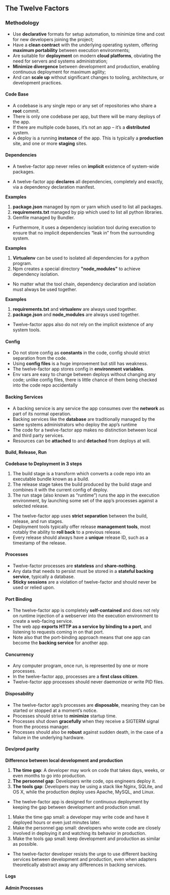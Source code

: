 ## The Twelve Factors

### Methodology
- Use **declarative** formats for setup automation, to minimize time and cost for new developers joining the project;
- Have a **clean contract** with the underlying operating system, offering **maximum portability** between execution environments;
- Are suitable for **deployment** on modern **cloud platforms**, obviating the need for servers and systems administration;
- **Minimize divergence** between development and production, enabling continuous deployment for maximum agility;
- And can **scale up** without significant changes to tooling, architecture, or development practices.

#### Code Base

- A codebase is any single repo or any set of repositories who share a **root** commit.
- There is only one codebase per app, but there will be many deploys of the app.
- If there are multiple code bases, it’s not an app – it’s a **distributed** system.
- A deploy is a running **instance** of the app. This is typically a **production** site, and one or more **staging** sites. 

#### Dependencies

- A twelve-factor app never relies on **implicit** existence of system-wide packages. 

- A twelve-factor app **declares** all dependencies, completely and exactly, via a dependency declaration manifest.

**Examples**
1. **package.json** managed by npm or yarn which used to list all packages.
2. **requirements.txt** managed by pip which used to list all python libraries. 
3. Gemfile managed by Bundler.

- Furthermore, it uses a dependency isolation tool during execution to ensure that no implicit dependencies “leak in” from the surrounding system.

**Examples**
1. **Virtualenv** can be used to isolated all dependencies for a python program.
2. Npm creates a special directory **"node_modules"** to achieve dependency isolation. 

- No matter what the tool chain, dependency declaration and isolation must always be used together.

**Examples**
1. **requirements.txt** and **virtualenv** are always used together.
2. **package.json** and **node_modules** are always used together.

- Twelve-factor apps also do not rely on the implicit existence of any system tools.
#### Config

- Do not store config as **constants** in the code, config should strict separation from the code.
- Using **config files** is a huge improvement but still has weakness.
- The twelve-factor app stores config in **environment variables**.
- Env vars are easy to change between deploys without changing any code; unlike config files, there is little chance of them being checked into the code repo accidentally

#### Backing Services

- A backing service is any service the app consumes over the **network** as part of its normal operation.
- Backing services like the **database** are traditionally managed by the same systems administrators who deploy the app’s runtime
- The code for a twelve-factor app makes no distinction between local and third party services. 
- Resources can be **attached** to and **detached** from deploys at will.

#### Build, Release, Run

**Codebase to Deployment in 3 steps**
1. The build stage is a transform which converts a code repo into an executable bundle known as a build.
2. The release stage takes the build produced by the build stage and combines it with the current config of deploy.
3. The run stage (also known as “runtime”) runs the app in the execution environment, by launching some set of the app’s processes against a selected release.

- The twelve-factor app uses **strict separation** between the build, release, and run stages.
- Deployment tools typically offer release **management tools**, most notably the ability to **roll back** to a previous release.
- Every release should always have a **unique** release ID, such as a timestamp of the release.

#### Processes

- Twelve-factor processes are **stateless** and **share-nothing**.
- Any data that needs to persist must be stored in a **stateful backing service**, typically a database.
- **Sticky sessions** are a violation of twelve-factor and should never be used or relied upon. 

#### Port Binding

- The twelve-factor app is completely **self-contained** and does not rely on runtime injection of a webserver into the execution environment to create a web-facing service. 
- The web app **exports HTTP as a service by binding to a port**, and listening to requests coming in on that port.
- Note also that the port-binding approach means that one app can become the **backing service** for another app.

#### Concurrency

- Any computer program, once run, is represented by one or more processes.
- In the twelve-factor app, processes are a **first class citizen**.
- Twelve-factor app processes should never daemonize or write PID files.

#### Disposability

- The twelve-factor app’s processes are **disposable**, meaning they can be started or stopped at a moment’s notice.
- Processes should strive to **minimize** startup time. 
- Processes shut down **gracefully** when they receive a SIGTERM signal from the process manager.
- Processes should also be **robust** against sudden death, in the case of a failure in the underlying hardware.

#### Dev/prod parity

**Difference between local development and production**
1. **The time gap**: A developer may work on code that takes days, weeks, or even months to go into production.
2. **The personnel gap**: Developers write code, ops engineers deploy it.
3. **The tools gap**: Developers may be using a stack like Nginx, SQLite, and OS X, while the production deploy uses Apache, MySQL, and Linux.

- The twelve-factor app is designed for continuous deployment by keeping the gap between development and production small. 
1. Make the time gap small: a developer may write code and have it deployed hours or even just minutes later.
2. Make the personnel gap small: developers who wrote code are closely involved in deploying it and watching its behavior in production.
3. Make the tools gap small: keep development and production as similar as possible.

- The twelve-factor developer resists the urge to use different backing services between development and production, even when adapters theoretically abstract away any differences in backing services.

#### Logs

#### Admin Processes
